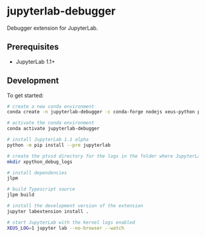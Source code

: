 # jupyterlab-debugger

Debugger extension for JupyterLab.

## Prerequisites

- JupyterLab 1.1+

## Development

To get started:

```bash
# create a new conda environment
conda create -n jupyterlab-debugger -c conda-forge nodejs xeus-python ptvsd

# activate the conda environment
conda activate jupyterlab-debugger

# install JupyterLab 1.1 alpha
python -m pip install --pre jupyterlab

# create the ptvsd directory for the logs in the folder where JupyterLab is started
mkdir xpython_debug_logs

# install dependencies
jlpm

# build Typescript source
jlpm build

# install the development version of the extension
jupyter labextension install .

# start JupyterLab with the kernel logs enabled
XEUS_LOG=1 jupyter lab --no-browser --watch
```

